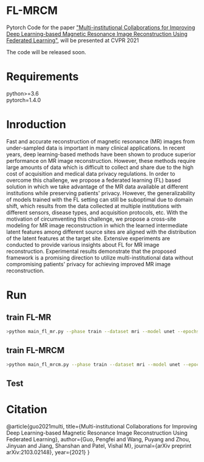 # FL-MRCM

Pytorch Code for the paper ["Multi-institutional Collaborations for Improving Deep Learning-based Magnetic
Resonance Image Reconstruction Using Federated Learning"](https://arxiv.org/abs/2103.02148), will be presented at CVPR 2021

The code will be released soon.

# Requirements

python>=3.6  
pytorch=1.4.0

# Inroduction

Fast and accurate reconstruction of magnetic resonance (MR) images from under-sampled data is important in many clinical applications. In recent years, deep learning-based methods have been shown to produce superior performance on MR image reconstruction. However, these methods require large amounts of data which is difficult to collect and share due to the high cost of acquisition and medical data privacy regulations. In order to overcome this challenge, we propose a federated learning (FL) based solution in which we take advantage of the MR data available at different institutions while preserving patients' privacy. However, the generalizability of models trained with the FL setting can still be suboptimal due to domain shift, which results from the data collected at multiple institutions with different sensors, disease types, and acquisition protocols, etc. With the motivation of circumventing this challenge, we propose a cross-site modeling for MR image reconstruction in which the learned intermediate latent features among different source sites are aligned with the distribution of the latent features at the target site. Extensive experiments are conducted to provide various insights about FL for MR image reconstruction. Experimental results demonstrate that the proposed framework is a promising direction to utilize multi-institutional data without compromising patients' privacy for achieving improved MR image reconstruction. 

# Run

## train FL-MR
```bash 
>python main_fl_mr.py --phase train --dataset mri --model unet --epochs 50 --challenge singlecoil --local_bs 16 --num_users 4 --local_ep 2 --train_dataset BFHI --test_dataset H --sequence T1  --accelerations 4 --center-fractions 0.08 --val_sample_rate 1.0 --save_dir 'Dir for saving checkpoints' --verbose
```

## train FL-MRCM
```bash 
>python main_fl_mrcm.py --phase train --dataset mri --model unet --epochs 50 --challenge singlecoil --local_bs 16 --num_users 4 --local_ep 2 --train_dataset BFHI --test_dataset B --sequence T1 --accelerations 4 --center-fractions 0.08 --val_sample_rate 1.0 --save_dir 'Dir for saving checkpoints' --verbose
```
## Test

# Citation

@article{guo2021multi,
  title={Multi-institutional Collaborations for Improving Deep Learning-based Magnetic Resonance Image Reconstruction Using Federated Learning},
  author={Guo, Pengfei and Wang, Puyang and Zhou, Jinyuan and Jiang, Shanshan and Patel, Vishal M},
  journal={arXiv preprint arXiv:2103.02148},
  year={2021}
}
